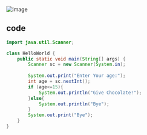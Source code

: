 ![image](https://github.com/Mogana004/code.Java/assets/92911280/26a00cf9-4677-4c19-b3ca-b46c013cc9ed)
## code
```java
import java.util.Scanner;

class HelloWorld {
    public static void main(String[] args) {
        Scanner sc = new Scanner(System.in);
       
        System.out.print("Enter Your age:");
        int age = sc.nextInt(); 
        if (age<=15){
            System.out.println("Give Chocolate!");
        }else{
            System.out.println("Bye");
        }
        System.out.print("Bye");
    }
}
```
